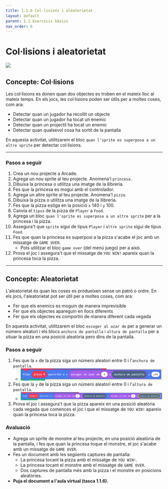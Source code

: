 ```yaml
---
title: 1.1.6 Col·lisions i aleatorietat
layout: default
parent: 1.1 Exercicis bàsics
nav_order: 6
---
```


# Col·lisions i aleatorietat

![](https://pxt.azureedge.net/blob/955a32b191285959eff001fec8f260c8b9261509/static/concepts/princess-pizza.png)


## Concepte: Col·lisions

Les col·lisions es donen quan dos objectes es troben en el mateix lloc al mateix temps. En els jocs, les col·lisions poden ser útils per a moltes coses, com ara:

- Detectar quan un jugador ha recollit un objecte
- Detectar quan un jugador ha tocat un enemic
- Detectar quan un projectil ha tocat un enemic
- Detectar quan qualsevol cosa ha sortit de la pantalla

En aquesta activitat, utilitzarem el bloc `quan l'sprite es superposa a un altre sprite` per detectar col·lisions.

---

### Pasos a seguir

1. Crea un nou projecte a Arcade.
2. Agrega un nou sprite al teu projecte. Anomena'l `princesa`.
3. Dibuixa la princesa o utilitza una imatge de la llibreria.
4. Fes que la princesa es mogui amb el controlador.
5. Agrega un altre sprite al teu projecte. Anomena'l `pizza`.
6. Dibuixa la pizza o utilitza una imatge de la llibreria.
7. Fes que la pizza estiga en la posició `x` 140 i `y` 100.
8. Canvia el `tipus` de la pizza de `Player` a `Food`.
9. Agrega un bloc `quan l'sprite es superposa a un altre sprite` per a la princesa i la pizza.
10. Assegura't que `sprite` sigui de tipus `Player` i `altre sprite` sigui de tipus `Food`.
11. Fes que quan la princesa es superposi a la pizza s'acabe el joc amb un missatge de `GAME OVER`.
    - Pots utilitzar el bloc `game over` (del menú juego) per a això.
12. Prova el joc i assegura't que el missatge de `YOU WIN!` apareix quan la princesa toca la pizza.

---

## Concepte: Aleatorietat

L'aleatorietat és quan les coses es produeixen sense un patró o ordre. En els jocs, l'aleatorietat pot ser útil per a moltes coses, com ara:

- Fer que els enemics es moguin de manera imprevisible
- Fer que els objectes apareguin en llocs diferents
- Fer que els objectes es comportin de manera diferent cada vegada

En aquesta activitat, utilitzarem el bloc `escoger al azar de` per a generar un número aleatori i els blocs `anchura de pantalla` i `altura de pantalla` per a situar la pizza en una posició aleatòria pero dins de la pantalla.

### Pasos a seguir

1. Fes que la `x` de la pizza siga un número aleatori entre 0 i l'`anchura de pantalla`.
   - ![alt text](../../images/fixar_pizza_random_x.png)
2. Fes que la `y` de la pizza siga un número aleatori entre 0 i l'`altura de pantalla`.
   - ![alt text](../../images/fixar_pizza_random.png)
3. Prova el joc i assegura't que la pizza apareix en una posició aleatòria cada vegada que comences el joc i que el missatge de `YOU WIN!` apareix quan la princesa toca la pizza.

### Avaluació

- Agrega un sprite de monstre al teu projecte, en una posició aleatòria de la pantalla, i fes que quan la princesa toque el monstre, el joc s'acabe amb un missatge de `GAME OVER`. 
- Fes un document amb les següents captures de pantalla:
  - La princesa tocant la pizza amb el missatge de `YOU WIN!`.
  - La princesa tocant el monstre amb el missatge de `GAME OVER`.
  - Dos captures de pantalla més amb la pizza i el monstre en posicions aleatòries.
- **Puja el document a l'aula virtual (tasca 1.1.6).** 